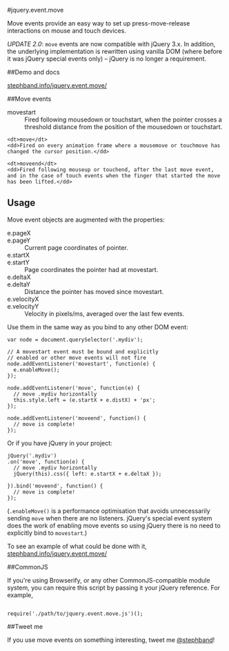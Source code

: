 #jquery.event.move

Move events provide an easy way to set up press-move-release interactions on
mouse and touch devices.

*UPDATE 2.0*: `move` events are now compatible with jQuery 3.x. In addition, the
underlying implementation is rewritten using vanilla DOM (where before it
was jQuery special events only) – jQuery is no longer a requirement.

##Demo and docs

<a href="http://stephband.info/jquery.event.move/">stephband.info/jquery.event.move/</a>

##Move events

<dl>
	<dt>movestart</dt>
	<dd>Fired following mousedown or touchstart, when the pointer crosses a threshold distance from the position of the mousedown or touchstart.</dd>
	
	<dt>move</dt>
	<dd>Fired on every animation frame where a mousemove or touchmove has changed the cursor position.</dd>
	
	<dt>moveend</dt>
	<dd>Fired following mouseup or touchend, after the last move event, and in the case of touch events when the finger that started the move has been lifted.</dd>
</dl>

## Usage

Move event objects are augmented with the properties:

<dl>
  <dt>e.pageX<br/>e.pageY</dt>
  <dd>Current page coordinates of pointer.</dd>
  
  <dt>e.startX<br/>e.startY</dt>
  <dd>Page coordinates the pointer had at movestart.</dd>
  
  <dt>e.deltaX<br/>e.deltaY</dt>
  <dd>Distance the pointer has moved since movestart.</dd>

  <dt>e.velocityX<br/>e.velocityY</dt>
  <dd>Velocity in pixels/ms, averaged over the last few events.</dd>
</dl>


Use them in the same way as you bind to any other DOM event:

    var node = document.querySelector('.mydiv');
    
    // A movestart event must be bound and explicitly
    // enabled or other move events will not fire
    node.addEventListener('movestart', function(e) {
      e.enableMove();
    });
    
    node.addEventListener('move', function(e) {
      // move .mydiv horizontally
      this.style.left = (e.startX + e.distX) + 'px';
    });
    
    node.addEventListener('moveend', function() {
      // move is complete!
    });

Or if you have jQuery in your project:

    jQuery('.mydiv')
    .on('move', function(e) {
      // move .mydiv horizontally
      jQuery(this).css({ left: e.startX + e.deltaX });
    
    }).bind('moveend', function() {
      // move is complete!
    });

(`.enableMove()` is a performance optimisation that avoids unnecessarily
sending `move` when there are no listeners. jQuery's special event system
does the work of enabling move events so using jQuery there is no need to
explicitly bind to `movestart`.)

To see an example of what could be done with it, <a href="http://stephband.info/jquery.event.move/">stephband.info/jquery.event.move/</a>

##CommonJS

If you're using Browserify, or any other CommonJS-compatible module system,
you can require this script by passing it your jQuery reference. For example,

<pre><code class="js">
require('./path/to/jquery.event.move.js')();
</code></pre>

##Tweet me

If you use move events on something interesting, tweet me <a href="http://twitter.com/stephband">@stephband</a>!
